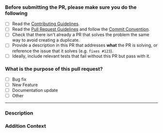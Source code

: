 <!-- Thank you for contributing! -->

### Before submitting the PR, please make sure you do the following

- [ ] Read the [Contributing Guidelines](https://github.com/vitejs/vite/blob/main/.github/contributing.md).
- [ ] Read the [Pull Request Guidelines](https://github.com/vitejs/vite/blob/main/.github/contributing.md#pull-request-guidelines) and follow the [Commit Convention](https://github.com/vitejs/vite/blob/main/.github/commit-convention.md).
- [ ] Check that there isn't already a PR that solves the problem the same way to avoid creating a duplicate.
- [ ] Provide a description in this PR that addresses **what** the PR is solving, or reference the issue that it solves (e.g. `fixes #123`).
- [ ] Ideally, include relevant tests that fail without this PR but pass with it.

### What is the purpose of this pull request? <!-- (put an "X" next to an item) -->

- [ ] Bug fix
- [ ] New Feature
- [ ] Documentation update
- [ ] Other

---

### Description

<!-- Please insert your description here and provide especially info about the "what" this PR is solving -->

### Addition Context

<!-- e.g. is there anything you'd like reviewers to focus on? -->
